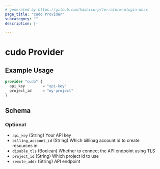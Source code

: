 ```yaml
---
# generated by https://github.com/hashicorp/terraform-plugin-docs
page_title: "cudo Provider"
subcategory: ""
description: |-
  
---
```


# cudo Provider



## Example Usage

```terraform
provider "cudo" {
  api_key        = "api-key"
  project_id     = "my-project"
}
```

<!-- schema generated by tfplugindocs -->
## Schema

### Optional

- `api_key` (String) Your API key
- `billing_account_id` (String) Which billinag account id to create resources in
- `disable_tls` (Boolean) Whether to connect the API endpoint using TLS
- `project_id` (String) Which project id to use
- `remote_addr` (String) API endpoint
